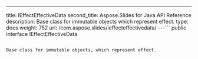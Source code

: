 ---
title: IEffectEffectiveData
second_title: Aspose.Slides for Java API Reference
description: Base class for immutable objects which represent effect.
type: docs
weight: 752
url: /com.aspose.slides/ieffecteffectivedata/
---```
public interface IEffectEffectiveData
```

Base class for immutable objects, which represent effect.
